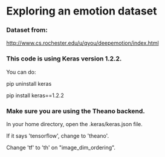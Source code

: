 # Exploring an emotion dataset

### Dataset from:

http://www.cs.rochester.edu/u/qyou/deepemotion/index.html

### This code is using Keras version 1.2.2. 
You can do:

pip uninstall keras

pip install keras==1.2.2

### Make sure you are using the Theano backend.
In your home directory, open the .keras/keras.json file.

If it says 'tensorflow', change to 'theano'.

Change 'tf' to 'th' on "image_dim_ordering".


